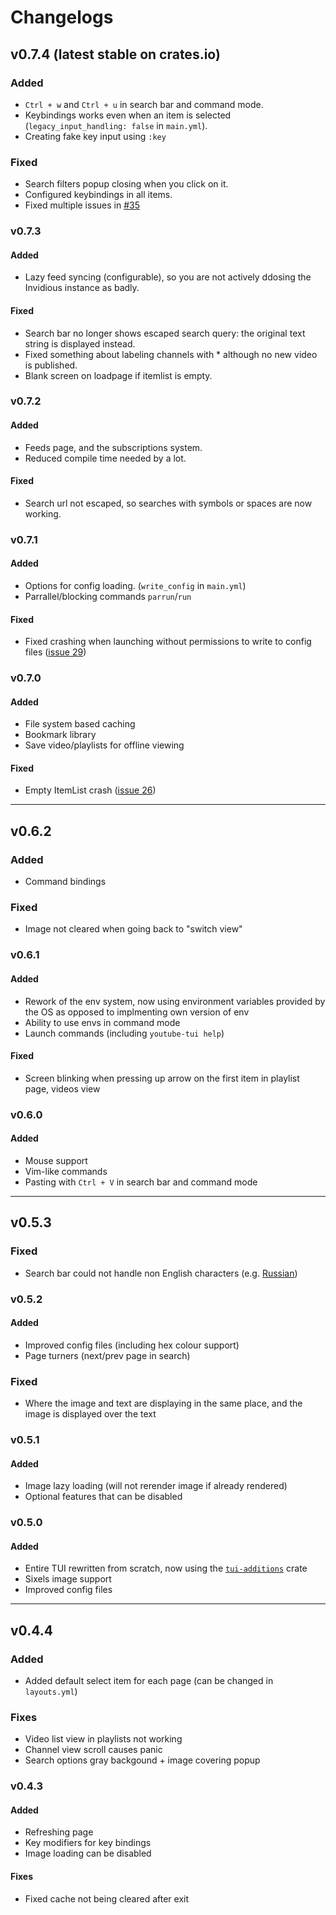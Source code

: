 # Changelogs

## v0.7.4 (latest stable on crates.io)

### Added

- `Ctrl + w` and `Ctrl + u` in search bar and command mode.
- Keybindings works even when an item is selected (`legacy_input_handling: false` in `main.yml`).
- Creating fake key input using `:key`

### Fixed

- Search filters popup closing when you click on it.
- Configured keybindings in all items.
- Fixed multiple issues in [#35](https://github.com/Siriusmart/youtube-tui/issues/35)

### v0.7.3
 
#### Added
 
- Lazy feed syncing (configurable), so you are not actively ddosing the Invidious instance as badly.
 
#### Fixed
 
- Search bar no longer shows escaped search query: the original text string is displayed instead.
- Fixed something about labeling channels with * although no new video is published.
- Blank screen on loadpage if itemlist is empty.

### v0.7.2

#### Added

- Feeds page, and the subscriptions system.
- Reduced compile time needed by a lot.

#### Fixed

- Search url not escaped, so searches with symbols or spaces are now working.

### v0.7.1

#### Added

- Options for config loading. (`write_config` in `main.yml`)
- Parrallel/blocking commands `parrun`/`run`

#### Fixed

- Fixed crashing when launching without permissions to write to config files (<a href="https://github.com/Siriusmart/youtube-tui/issues/29" target=_blank>issue 29</a>)

### v0.7.0

#### Added

- File system based caching
- Bookmark library
- Save video/playlists for offline viewing

#### Fixed

- Empty ItemList crash (<a href="https://github.com/Siriusmart/youtube-tui/issues/26" target=_blank>issue 26</a>)

<hr>

## v0.6.2

### Added

- Command bindings

### Fixed

- Image not cleared when going back to "switch view"

### v0.6.1

#### Added

- Rework of the env system, now using environment variables provided by the OS as opposed to implmenting own version of env
- Ability to use envs in command mode
- Launch commands (including `youtube-tui help`)

#### Fixed

- Screen blinking when pressing up arrow on the first item in playlist page, videos view

### v0.6.0

#### Added

- Mouse support
- Vim-like commands
- Pasting with `Ctrl + V` in search bar and command mode

<hr>

## v0.5.3

### Fixed

- Search bar could not handle non English characters (e.g. <a href="https://github.com/Siriusmart/youtube-tui/issues/14" target=_blank>Russian</a>)

### v0.5.2

#### Added

- Improved config files (including hex colour support)
- Page turners (next/prev page in search)

### Fixed

- Where the image and text are displaying in the same place, and the image is displayed over the text

### v0.5.1

#### Added

- Image lazy loading (will not rerender image if already rendered)
- Optional features that can be disabled

### v0.5.0

#### Added

- Entire TUI rewritten from scratch, now using the <a href="https://crates.io/crates/tui-additions" target=_blank>`tui-additions`</a> crate
- Sixels image support
- Improved config files

<hr>

## v0.4.4

### Added

- Added default select item for each page (can be changed in `layouts.yml`)

### Fixes

- Video list view in playlists not working
- Channel view scroll causes panic
- Search options gray backgound + image covering popup

### v0.4.3

#### Added

- Refreshing page
- Key modifiers for key bindings
- Image loading can be disabled

#### Fixes

- Fixed cache not being cleared after exit
